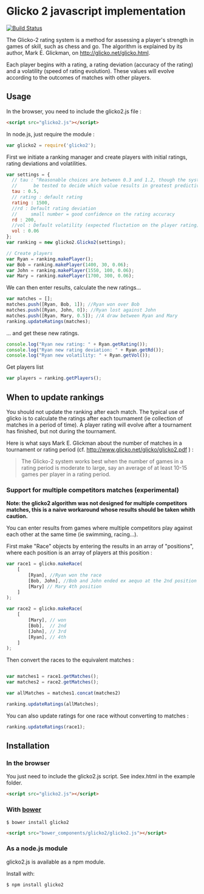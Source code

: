 # Glicko 2 javascript implementation

[![Build Status](https://travis-ci.org/mmai/glicko2js.png)](https://travis-ci.org/mmai/glicko2js)


The Glicko-2 rating system is a method for assessing a player's strength in games of skill, such as chess and go.
The algorithm is explained by its author, Mark E. Glickman, on http://glicko.net/glicko.html.

Each player begins with a rating, a rating deviation (accuracy of the rating) and a volatility (speed of rating evolution). These values will evolve according to the outcomes of matches with other players.

## Usage

In the browser, you need to include the glicko2.js file :

``` html
<script src="glicko2.js"></script>
```

In node.js, just require the module :

``` javascript
var glicko2 = require('glicko2');
```

First we initiate a ranking manager and create players with initial ratings, rating deviations and volatilities.

``` javascript
var settings = {
  // tau : "Reasonable choices are between 0.3 and 1.2, though the system should
  //      be tested to decide which value results in greatest predictive accuracy."
  tau : 0.5,
  // rating : default rating
  rating : 1500,
  //rd : Default rating deviation 
  //     small number = good confidence on the rating accuracy
  rd : 200,
  //vol : Default volatility (expected fluctation on the player rating)
  vol : 0.06
};
var ranking = new glicko2.Glicko2(settings);

// Create players
var Ryan = ranking.makePlayer();
var Bob = ranking.makePlayer(1400, 30, 0.06);
var John = ranking.makePlayer(1550, 100, 0.06);
var Mary = ranking.makePlayer(1700, 300, 0.06);
```

We can then enter results, calculate the new ratings...

``` javascript
var matches = [];
matches.push([Ryan, Bob, 1]); //Ryan won over Bob
matches.push([Ryan, John, 0]); //Ryan lost against John
matches.push([Ryan, Mary, 0.5]); //A draw between Ryan and Mary
ranking.updateRatings(matches);
```

... and get these new ratings.

``` javascript
console.log("Ryan new rating: " + Ryan.getRating());
console.log("Ryan new rating deviation: " + Ryan.getRd());
console.log("Ryan new volatility: " + Ryan.getVol());
```

Get players list

``` javascript
var players = ranking.getPlayers();
```

## When to update rankings

You should not update the ranking after each match.
The typical use of glicko is to calculate the ratings after each tournament (ie collection of matches in a period of time).
A player rating will evolve after a tournament has finished, but not during the tournament. 

Here is what says Mark E. Glickman about the number of matches in a tournament or rating period (cf. http://www.glicko.net/glicko/glicko2.pdf ) :
> The Glicko-2 system works best when the number of games in a rating period is moderate to large, say an average of at least 10-15 games per player in a rating period.

### Support for multiple competitors matches (experimental)

**Note: the glicko2 algorithm was not designed for multiple competitors matches, this is a naive workaround whose results should be taken whith caution.** 

You can enter results from games where multiple competitors play against each other at the same time (ie swimming, racing...).

First make "Race" objects by entering the results in an array of "positions", where each position is an array of players at this position :

```javascript
var race1 = glicko.makeRace(
    [
        [Ryan], //Ryan won the race
        [Bob, John], //Bob and John ended ex aequo at the 2nd position
        [Mary] // Mary 4th position
    ]
);

var race2 = glicko.makeRace(
    [
        [Mary], // won
        [Bob],  // 2nd
        [John], // 3rd
        [Ryan], // 4th
    ]
);

```

Then convert the races to the equivalent matches :
```javascript

var matches1 = race1.getMatches();
var matches2 = race2.getMatches();

var allMatches = matches1.concat(matches2)

ranking.updateRatings(allMatches);
```

You can also update ratings for one race without converting to matches :

```javascript
ranking.updateRatings(race1);
```

## Installation

### In the browser

You just need to include the glicko2.js script.
See index.html in the example folder.

``` html
<script src="glicko2.js"></script>
```

### With [bower](http://bower.io/)

``` shell
$ bower install glicko2
```
``` html
<script src="bower_components/glicko2/glicko2.js"></script>
```

### As a node.js module

glicko2.js is available as a npm module.

Install with:

``` shell
$ npm install glicko2
```

